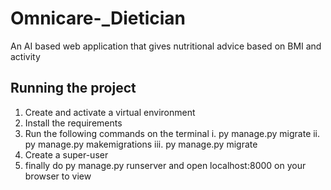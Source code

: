 # Omnicare-_Dietician
An AI based web application that gives nutritional advice based on BMI and activity 

## Running the project
1. Create and activate a virtual environment 
2. Install the requirements 
3. Run the following commands on the terminal
  i. py manage.py migrate
  ii. py manage.py makemigrations
  iii. py manage.py migrate
4. Create a super-user 
5. finally do py manage.py runserver and open localhost:8000 on your browser to view  


